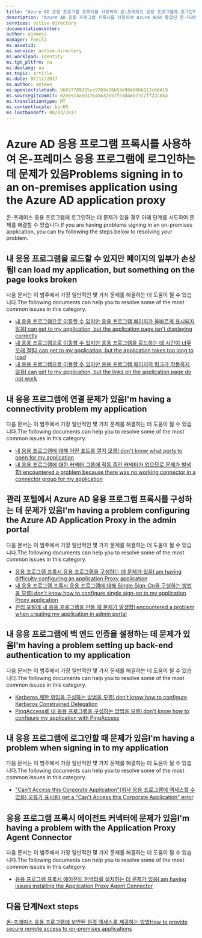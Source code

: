 ```yaml
---
title: "Azure AD 응용 프로그램 프록시를 사용하여 온-프레미스 응용 프로그램에 로그인하는 데 문제가 있음 | Microsoft Docs"
description: "Azure AD 응용 프로그램 프록시를 사용하여 Azure AD와 통합된 온-프레미스 응용 프로그램에 로그인할 수 없을 때 직면하는 일반적인 문제 해결"
services: active-directory
documentationcenter: 
author: ajamess
manager: femila
ms.assetid: 
ms.service: active-directory
ms.workload: identity
ms.tgt_pltfrm: na
ms.devlang: na
ms.topic: article
ms.date: 07/11/2017
ms.author: asteen
ms.openlocfilehash: 5687f789355cc9769d26b53e98486bb213c66419
ms.sourcegitcommit: 02e69c4a9d17645633357fe3d46677c2ff22c85a
ms.translationtype: MT
ms.contentlocale: ko-KR
ms.lasthandoff: 08/03/2017
---
```

# <a name="problems-signing-in-to-an-on-premises-application-using-the-azure-ad-application-proxy"></a><span data-ttu-id="dcf05-103">Azure AD 응용 프로그램 프록시를 사용하여 온-프레미스 응용 프로그램에 로그인하는 데 문제가 있음</span><span class="sxs-lookup"><span data-stu-id="dcf05-103">Problems signing in to an on-premises application using the Azure AD application proxy</span></span>

<span data-ttu-id="dcf05-104">온-프레미스 응용 프로그램에 로그인하는 데 문제가 있을 경우 아래 단계를 시도하여 문제를 해결할 수 있습니다.</span><span class="sxs-lookup"><span data-stu-id="dcf05-104">If you are having problems signing in an on-premises application, you can try following the steps below to resolving your problem.</span></span>

## <a name="i-can-load-my-application-but-something-on-the-page-looks-broken"></a><span data-ttu-id="dcf05-105">내 응용 프로그램을 로드할 수 있지만 페이지의 일부가 손상됨</span><span class="sxs-lookup"><span data-stu-id="dcf05-105">I can load my application, but something on the page looks broken</span></span>

<span data-ttu-id="dcf05-106">다음 문서는 이 범주에서 가장 일반적인 몇 가지 문제를 해결하는 데 도움이 될 수 있습니다.</span><span class="sxs-lookup"><span data-stu-id="dcf05-106">The following documents can help you to resolve some of the most common issues in this category.</span></span>

  * [<span data-ttu-id="dcf05-107">내 응용 프로그램으로 이동할 수 있지만 응용 프로그램 페이지가 올바르게 표시되지 않음</span><span class="sxs-lookup"><span data-stu-id="dcf05-107">I can get to my application, but the application page isn't displaying correctly</span></span>](https://docs.microsoft.com/azure/active-directory/application-proxy-page-appearance-broken-problem/)
  * [<span data-ttu-id="dcf05-108">내 응용 프로그램으로 이동할 수 있지만 응용 프로그램을 로드하는 데 시간이 너무 오래 걸림</span><span class="sxs-lookup"><span data-stu-id="dcf05-108">I can get to my application, but the application takes too long to load</span></span>](https://docs.microsoft.com/azure/active-directory/application-proxy-page-load-speed-problem/)
  * [<span data-ttu-id="dcf05-109">내 응용 프로그램으로 이동할 수 있지만 응용 프로그램 페이지의 링크가 작동하지 않음</span><span class="sxs-lookup"><span data-stu-id="dcf05-109">I can get to my application, but the links on the application page do not work</span></span>](https://docs.microsoft.com/azure/active-directory/application-proxy-page-links-broken-problem/)

## <a name="im-having-a-connectivity-problem-my-application"></a><span data-ttu-id="dcf05-110">내 응용 프로그램에 연결 문제가 있음</span><span class="sxs-lookup"><span data-stu-id="dcf05-110">I'm having a connectivity problem my application</span></span>
  <span data-ttu-id="dcf05-111">다음 문서는 이 범주에서 가장 일반적인 몇 가지 문제를 해결하는 데 도움이 될 수 있습니다.</span><span class="sxs-lookup"><span data-stu-id="dcf05-111">The following documents can help you to resolve some of the most common issues in this category.</span></span>
  * [<span data-ttu-id="dcf05-112">내 응용 프로그램에 대해 어떤 포트를 열지 모름</span><span class="sxs-lookup"><span data-stu-id="dcf05-112">I don't know what ports to open for my application</span></span>](https://docs.microsoft.com/azure/active-directory/application-proxy-connectivity-ports-how-to/)
  * [<span data-ttu-id="dcf05-113">내 응용 프로그램에 대한 커넥터 그룹에 작동 중인 커넥터가 없으므로 문제가 발생함</span><span class="sxs-lookup"><span data-stu-id="dcf05-113">I encountered a problem because there was no working connector in a connector group for my application</span></span>](https://docs.microsoft.com/azure/active-directory/application-proxy-connectivity-no-working-connector/)

## <a name="im-having-a-problem-configuring-the-azure-ad-application-proxy-in-the-admin-portal"></a><span data-ttu-id="dcf05-114">관리 포털에서 Azure AD 응용 프로그램 프록시를 구성하는 데 문제가 있음</span><span class="sxs-lookup"><span data-stu-id="dcf05-114">I'm having a problem configuring the Azure AD Application Proxy in the admin portal</span></span>
  <span data-ttu-id="dcf05-115">다음 문서는 이 범주에서 가장 일반적인 몇 가지 문제를 해결하는 데 도움이 될 수 있습니다.</span><span class="sxs-lookup"><span data-stu-id="dcf05-115">The following documents can help you to resolve some of the most common issues in this category.</span></span>
  * [<span data-ttu-id="dcf05-116">응용 프로그램 프록시 응용 프로그램을 구성하는 데 문제가 있음</span><span class="sxs-lookup"><span data-stu-id="dcf05-116">I am having difficulty configuring an application Proxy application</span></span>](https://docs.microsoft.com/azure/active-directory/application-proxy-config-how-to/)
  * [<span data-ttu-id="dcf05-117">내 응용 프로그램 프록시 응용 프로그램에 대해 Single Sign-On을 구성하는 방법을 모름</span><span class="sxs-lookup"><span data-stu-id="dcf05-117">I don't know how to configure single sign-on to my application Proxy application</span></span>](https://docs.microsoft.com/azure/active-directory/application-proxy-config-sso-how-to/)
  * [<span data-ttu-id="dcf05-118">관리 포털에 내 응용 프로그램을 만들 때 문제가 발생함</span><span class="sxs-lookup"><span data-stu-id="dcf05-118">I encountered a problem when creating my application in admin portal</span></span>](https://docs.microsoft.com/azure/active-directory/application-proxy-config-problem/)

## <a name="im-having-a-problem-setting-up-back-end-authentication-to-my-application"></a><span data-ttu-id="dcf05-119">내 응용 프로그램에 백 엔드 인증을 설정하는 데 문제가 있음</span><span class="sxs-lookup"><span data-stu-id="dcf05-119">I'm having a problem setting up back-end authentication to my application</span></span>
  <span data-ttu-id="dcf05-120">다음 문서는 이 범주에서 가장 일반적인 몇 가지 문제를 해결하는 데 도움이 될 수 있습니다.</span><span class="sxs-lookup"><span data-stu-id="dcf05-120">The following documents can help you to resolve some of the most common issues in this category.</span></span>
  * [<span data-ttu-id="dcf05-121">Kerberos 제한 위임을 구성하는 방법을 모름</span><span class="sxs-lookup"><span data-stu-id="dcf05-121">I don't know how to configure Kerberos Constrained Delegation</span></span>](https://docs.microsoft.com/azure/active-directory/application-proxy-back-end-kerberos-constrained-delegation-how-to/)
  * [<span data-ttu-id="dcf05-122">PingAccess로 내 응용 프로그램을 구성하는 방법을 모름</span><span class="sxs-lookup"><span data-stu-id="dcf05-122">I don't know how to configure my application with PingAccess</span></span>](https://docs.microsoft.com/azure/active-directory/application-proxy-back-end-ping-access-how-to/)

## <a name="im-having-a-problem-when-signing-in-to-my-application"></a><span data-ttu-id="dcf05-123">내 응용 프로그램에 로그인할 때 문제가 있음</span><span class="sxs-lookup"><span data-stu-id="dcf05-123">I'm having a problem when signing in to my application</span></span>
  <span data-ttu-id="dcf05-124">다음 문서는 이 범주에서 가장 일반적인 몇 가지 문제를 해결하는 데 도움이 될 수 있습니다.</span><span class="sxs-lookup"><span data-stu-id="dcf05-124">The following documents can help you to resolve some of the most common issues in this category.</span></span>
  * [<span data-ttu-id="dcf05-125">"Can't Access this Corporate Application"(회사 응용 프로그램에 액세스할 수 없음) 오류가 표시됨</span><span class="sxs-lookup"><span data-stu-id="dcf05-125">I get a "Can't Access this Corporate Application" error</span></span>](https://docs.microsoft.com/azure/active-directory/application-proxy-sign-in-bad-gateway-timeout-error/)

## <a name="im-having-a-problem-with-the-application-proxy-agent-connector"></a><span data-ttu-id="dcf05-126">응용 프로그램 프록시 에이전트 커넥터에 문제가 있음</span><span class="sxs-lookup"><span data-stu-id="dcf05-126">I'm having a problem with the Application Proxy Agent Connector</span></span>
  <span data-ttu-id="dcf05-127">다음 문서는 이 범주에서 가장 일반적인 몇 가지 문제를 해결하는 데 도움이 될 수 있습니다.</span><span class="sxs-lookup"><span data-stu-id="dcf05-127">The following documents can help you to resolve some of the most common issues in this category.</span></span>
  * [<span data-ttu-id="dcf05-128">응용 프로그램 프록시 에이전트 커넥터를 설치하는 데 문제가 있음</span><span class="sxs-lookup"><span data-stu-id="dcf05-128">I am having issues installing the Application Proxy Agent Connector </span></span>](https://docs.microsoft.com/azure/active-directory/application-proxy-connector-installation-problem/)

## <a name="next-steps"></a><span data-ttu-id="dcf05-129">다음 단계</span><span class="sxs-lookup"><span data-stu-id="dcf05-129">Next steps</span></span>
[<span data-ttu-id="dcf05-130">온-프레미스 응용 프로그램에 보안된 원격 액세스를 제공하는 방법</span><span class="sxs-lookup"><span data-stu-id="dcf05-130">How to provide secure remote access to on-premises applications</span></span>](active-directory-application-proxy-get-started.md)
